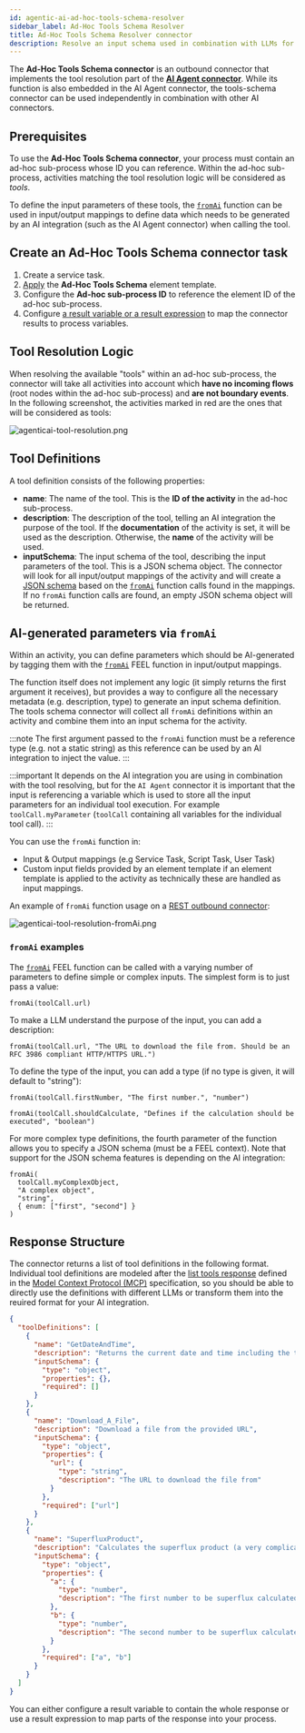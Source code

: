 ```yaml
---
id: agentic-ai-ad-hoc-tools-schema-resolver
sidebar_label: Ad-Hoc Tools Schema Resolver
title: Ad-Hoc Tools Schema Resolver connector
description: Resolve an input schema used in combination with LLMs for activities defined within an ad-hoc sub-process.
---
```


The **Ad-Hoc Tools Schema connector** is an outbound connector that implements the tool resolution part of
the [**AI Agent connector**](./agentic-ai-aiagent.md). While its function is also embedded in the AI Agent connector,
the tools-schema connector can be used independently in combination with other AI connectors.

## Prerequisites

To use the **Ad-Hoc Tools Schema connector**, your process must contain an ad-hoc sub-process whose ID you
can reference. Within the ad-hoc sub-process, activities matching the tool resolution logic will be considered as
_tools_.

To define the input parameters of these tools, the
[`fromAi`](../../modeler/feel/builtin-functions/feel-built-in-functions-miscellaneous.md#fromaivalue) function can be
used
in input/output mappings to define data which needs to be generated by an AI integration (such as the AI Agent
connector) when calling the tool.

## Create an Ad-Hoc Tools Schema connector task

1. Create a service task.
2. [Apply](../use-connectors/outbound.md) the **Ad-Hoc Tools Schema** element template.
3. Configure the **Ad-hoc sub-process ID** to reference the element ID of the ad-hoc sub-process.
4. Configure [a result variable or a result expression](../use-connectors/#variableresponse-mapping) to map the
   connector results to process variables.

## Tool Resolution Logic

When resolving the available "tools" within an ad-hoc sub-process, the connector will take all activities into account
which **have no incoming flows** (root nodes within the ad-hoc sub-process) and **are not boundary events**. In the
following screenshot, the activities marked in red are the ones that will be considered as tools:

![agenticai-tool-resolution.png](../img/agenticai-tool-resolution.png)

## Tool Definitions

A tool definition consists of the following properties:

- **name**: The name of the tool. This is the **ID of the activity** in the ad-hoc sub-process.
- **description**: The description of the tool, telling an AI integration the purpose of the tool. If the
  **documentation** of the activity is set, it will be used as the description. Otherwise, the **name** of the activity
  will be used.
- **inputSchema**: The input schema of the tool, describing the input parameters of the tool. This is a JSON schema
  object. The connector will look for all input/output mappings of the activity and will create
  a [JSON schema](https://json-schema.org/) based on the
  [`fromAi`](../../modeler/feel/builtin-functions/feel-built-in-functions-miscellaneous.md#fromaivalue) function calls
  found in the mappings. If no `fromAi` function calls are found, an empty JSON schema object will be returned.

## AI-generated parameters via `fromAi`

Within an activity, you can define parameters which should be AI-generated by tagging them with the
[`fromAi`](../../modeler/feel/builtin-functions/feel-built-in-functions-miscellaneous.md#fromaivalue) FEEL function in
input/output mappings.

The function itself does not implement any logic (it simply returns the first argument it receives), but provides a way
to configure all the necessary metadata (e.g. description, type) to generate an input schema definition. The tools
schema connector will collect all `fromAi` definitions within an activity and combine them into an input schema for
the activity.

:::note
The first argument passed to the `fromAi` function must be a reference type (e.g. not a static string) as this
reference can be used by an AI integration to inject the value.
:::

:::important
It depends on the AI integration you are using in combination with the tool resolving, but for the `AI Agent` connector
it is important that the input is referencing a variable which is used to store all the input parameters for an
individual tool execution. For example `toolCall.myParameter` (`toolCall` containing all variables for the individual
tool call).
:::

You can use the `fromAi` function in:

- Input & Output mappings (e.g Service Task, Script Task, User Task)
- Custom input fields provided by an element template if an element template is applied to the activity as technically
  these are handled as input mappings.

An example of `fromAi` function usage on a [REST outbound connector](../protocol/rest.md):

![agenticai-tool-resolution-fromAi.png](../img/agenticai-tool-resolution-fromAi.png)

### `fromAi` examples

The [`fromAi`](../../modeler/feel/builtin-functions/feel-built-in-functions-miscellaneous.md#fromaivalue) FEEL function
can be called with a varying number of parameters to define simple or complex inputs. The simplest form is to just pass
a value:

```feel
fromAi(toolCall.url)
```

To make a LLM understand the purpose of the input, you can add a description:

```feel
fromAi(toolCall.url, "The URL to download the file from. Should be an RFC 3986 compliant HTTP/HTTPS URL.")
```

To define the type of the input, you can add a type (if no type is given, it will default to "string"):

```feel
fromAi(toolCall.firstNumber, "The first number.", "number")

fromAi(toolCall.shouldCalculate, "Defines if the calculation should be executed", "boolean")
```

For more complex type definitions, the fourth parameter of the function allows you to specify a JSON schema (must be a
FEEL context). Note that support for the JSON schema features is depending on the AI integration:

```feel
fromAi(
  toolCall.myComplexObject,
  "A complex object",
  "string",
  { enum: ["first", "second"] }
)
```

## Response Structure

The connector returns a list of tool definitions in the following format. Individual tool definitions are modeled after
the [list tools response](https://modelcontextprotocol.io/specification/2025-03-26/server/tools#listing-tools) defined
in the [Model Context Protocol (MCP)](https://modelcontextprotocol.io/) specification, so you should be able to directly
use the definitions with different LLMs or transform them into the reuired format for your AI integration.

```json
{
  "toolDefinitions": [
    {
      "name": "GetDateAndTime",
      "description": "Returns the current date and time including the timezone.",
      "inputSchema": {
        "type": "object",
        "properties": {},
        "required": []
      }
    },
    {
      "name": "Download_A_File",
      "description": "Download a file from the provided URL",
      "inputSchema": {
        "type": "object",
        "properties": {
          "url": {
            "type": "string",
            "description": "The URL to download the file from"
          }
        },
        "required": ["url"]
      }
    },
    {
      "name": "SuperfluxProduct",
      "description": "Calculates the superflux product (a very complicated calculation) given two input numbers",
      "inputSchema": {
        "type": "object",
        "properties": {
          "a": {
            "type": "number",
            "description": "The first number to be superflux calculated."
          },
          "b": {
            "type": "number",
            "description": "The second number to be superflux calculated."
          }
        },
        "required": ["a", "b"]
      }
    }
  ]
}
```

You can either configure a result variable to contain the whole response or use a result expression to map parts of the
response into your process.
